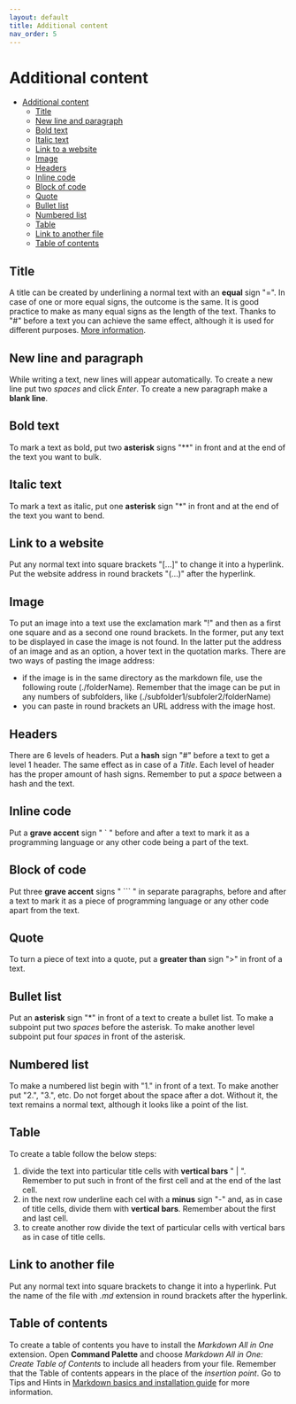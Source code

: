```yaml
---
layout: default
title: Additional content
nav_order: 5
---
```


Additional content
==================

- [Additional content](#additional-content)
  - [Title](#title)
  - [New line and paragraph](#new-line-and-paragraph)
  - [Bold text](#bold-text)
  - [Italic text](#italic-text)
  - [Link to a website](#link-to-a-website)
  - [Image](#image)
  - [Headers](#headers)
  - [Inline code](#inline-code)
  - [Block of code](#block-of-code)
  - [Quote](#quote)
  - [Bullet list](#bullet-list)
  - [Numbered list](#numbered-list)
  - [Table](#table)
  - [Link to another file](#link-to-another-file)
  - [Table of contents](#table-of-contents)

## Title 
A title can be created by underlining a normal text with an **equal** sign "=". In case of one or more equal signs, the outcome is the same. It is good practice to make as many equal signs as the length of the text. Thanks to "#" before a text you can achieve the same effect, although it is used for different purposes. [More information]().

## New line and paragraph
While writing a text, new lines will appear automatically. To create a new line put two *spaces* and click *Enter*. To create a new paragraph make a **blank line**.

## Bold text

To mark a text as bold, put two **asterisk** signs "**" in front and at the end of the text you want to bulk.

## Italic text

To mark a text as italic, put one **asterisk** sign "*" in front and at the end of the text you want to bend.

## Link to a website

Put any normal text into square brackets "[...]" to change it into a hyperlink. Put the website address in round brackets "(...)" after the hyperlink.

## Image

To put an image into a text use the exclamation mark "!" and then as a first one square and as a second one round brackets. In the former, put any text to be displayed in case the image is not found. In the latter put the address of an image and as an option, a hover text in the quotation marks. There are two ways of pasting the image address:

* if the image is in the same directory as the markdown file, use the following route (./folderName). Remember that the image can be put in any numbers of subfolders, like (./subfolder1/subfoler2/folderName)
* you can paste in round brackets an URL address with the image host.

## Headers

There are 6 levels of headers. Put a **hash** sign "#" before a text to get a level 1 header. The same effect as in case of a *Title*. Each level of header has the proper amount of hash signs. Remember to put a *space* between a hash and the text.

## Inline code

Put a **grave accent** sign " ` " before and after a text to mark it as a programming language or any other code being a part of the text.

## Block of code

Put three **grave accent** signs " ``` " in separate paragraphs, before and after a text to mark it as a piece of programming language or any other code apart from the text.

## Quote

To turn a piece of text into a quote, put a **greater than** sign ">" in front of a text. 

## Bullet list

Put an **asterisk** sign "*" in front of a text to create a bullet list. To make a subpoint put two *spaces* before the asterisk. To make another level subpoint put four *spaces* in front of the asterisk.

## Numbered list

To make a numbered list begin with "1." in front of a text. To make another put "2.", "3.", etc. Do not forget about the space after a dot. Without it, the text remains a normal text, although it looks like a point of the list. 

## Table

To create a table follow the below steps:
1. divide the text into particular title cells with **vertical bars** " | ". Remember to put such in front of the first cell and at the end of the last cell.
2. in the next row underline each cel with a **minus** sign "-" and, as in case of title cells, divide them with **vertical bars**. Remember about the first and last cell.
3. to create another row divide the text of particular cells with vertical bars as in case of title cells.

## Link to another file

Put any normal text into square brackets to change it into a hyperlink. Put the name of the file with *.md* extension in round brackets after the hyperlink.

## Table of contents

To create a table of contents you have to install the *Markdown All in One* extension. Open **Command Palette** and choose *Markdown All in One: Create Table of Contents* to include all headers from your file. Remember that the Table of contents appears in the place of the *insertion point*. Go to Tips and Hints in [Markdown basics and installation guide](Markdown_basics_and_instalation_guide.md) for more information. 
